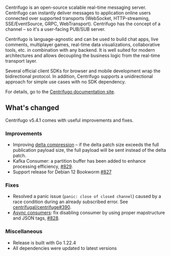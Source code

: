 Centrifugo is an open-source scalable real-time messaging server. Centrifugo can instantly deliver messages to application online users connected over supported transports (WebSocket, HTTP-streaming, SSE/EventSource, GRPC, WebTransport). Centrifugo has the concept of a channel – so it's a user-facing PUB/SUB server.

Centrifugo is language-agnostic and can be used to build chat apps, live comments, multiplayer games, real-time data visualizations, collaborative tools, etc. in combination with any backend. It is well suited for modern architectures and allows decoupling the business logic from the real-time transport layer.

Several official client SDKs for browser and mobile development wrap the bidirectional protocol. In addition, Centrifugo supports a unidirectional approach for simple use cases with no SDK dependency.

For details, go to the [Centrifugo documentation site](https://centrifugal.dev).

## What's changed

Centrifugo v5.4.1 comes with useful improvements and fixes.

### Improvements

* Improving [delta compression](https://centrifugal.dev/docs/server/delta_compression) – if the delta patch size exceeds the full publication payload size, the full payload will be sent instead of the delta patch.
* Kafka Consumer: a partition buffer has been added to enhance processing efficiency, [#829](https://github.com/centrifugal/centrifugo/pull/829).
* Support release for Debian 12 Bookworm [#827](https://github.com/centrifugal/centrifugo/pull/827)

### Fixes

* Resolved a panic issue (`panic: close of closed channel`) caused by a race condition during an already subscribed error. See [centrifugal/centrifuge#390](https://github.com/centrifugal/centrifuge/pull/390).
* [Async consumers](https://centrifugal.dev/docs/server/consumers): fix disabling consumer by using proper mapstructure and JSON tags, [#828](https://github.com/centrifugal/centrifugo/pull/828).

### Miscellaneous

* Release is built with Go 1.22.4
* All dependencies were updated to latest versions
